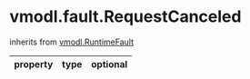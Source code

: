 vmodl.fault.RequestCanceled
===========================
inherits from [vmodl.RuntimeFault](docs/vmodl.RuntimeFault.md)

| property | type | optional |
|:---------|:-----|:---------|
